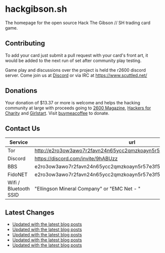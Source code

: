 # hackgibson.sh
The homepage for the open source Hack The Gibson // SH trading card game.


## Contributing

To add your card just submit a pull request with your card's front art, it would be added to the next run of set after community play testing.

Game play and discussions over the project is held the r2600 discord server. Come join us at [Discord](https://discord.com/invite/9hABUzz) or via IRC at https://www.scuttled.net/


## Donations

Your donation of $13.37 or more is welcome and helps the hacking community at large with proceeds going to [2600 Magazine](https://2600.com/), [Hackers for Charity](https://hackersforcharity.org) and [Girlstart](https://girlstart.org).  Visit [buymeacoffee](https://www.buymeacoffee.com/hackgibson.sh) to donate.


## Contact Us

Service | url
-|-
Tor | http://e2ro3ow3awo7r2favn24n65ycc2qmzkoayn5r57e3f56nvjwdcgg32ad.onion
Discord | https://discord.com/invite/9hABUzz
BBS | e2ro3ow3awo7r2favn24n65ycc2qmzkoayn5r57e3f56nvjwdcgg32ad.onion:23
FidoNET | e2ro3ow3awo7r2favn24n65ycc2qmzkoayn5r57e3f56nvjwdcgg32ad.onion:24554
Wifi / Bluetooth SSID | "Ellingson Mineral Company" or "EMC Net - <fidonet address>"

## Latest Changes
<!-- BLOG-POST-LIST:START -->
- [Updated with the latest blog posts](https://github.com/DFW2600/hackgibson.sh/commit/6452cc2fbedb2c7b21cfe2d6ba92d1b3dd24d7b3)
- [Updated with the latest blog posts](https://github.com/DFW2600/hackgibson.sh/commit/52c484cb3116c78336304337173be35896699c14)
- [Updated with the latest blog posts](https://github.com/DFW2600/hackgibson.sh/commit/d6d2bd27ab3350e8e77a85fddea6052848383a4f)
- [Updated with the latest blog posts](https://github.com/DFW2600/hackgibson.sh/commit/09e1657bd47dd1ae52c0e7ce728266d0a3fb5259)
- [Updated with the latest blog posts](https://github.com/DFW2600/hackgibson.sh/commit/ab8307683c810c3b1b3694f6d70ad5ae7dc46188)
<!-- BLOG-POST-LIST:END -->
